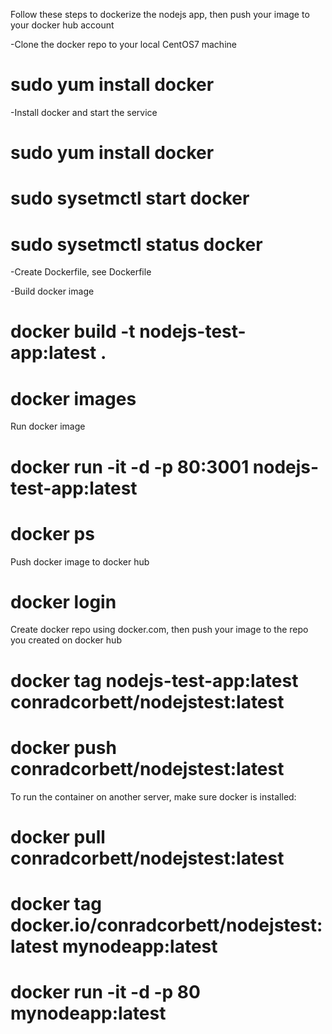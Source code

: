 Follow these steps to dockerize the nodejs app, then push your image to your docker hub account

-Clone the docker repo to your local CentOS7 machine
# sudo yum install docker

-Install docker and start the service
# sudo yum install docker
# sudo sysetmctl start docker
# sudo sysetmctl status docker

-Create Dockerfile, see Dockerfile

-Build docker image
# docker build -t nodejs-test-app:latest .
# docker images

Run docker image
# docker run -it -d -p 80:3001 nodejs-test-app:latest
# docker ps

Push docker image to docker hub
# docker login
Create docker repo using docker.com, then push your image to the repo you created on docker hub
# docker tag nodejs-test-app:latest conradcorbett/nodejstest:latest
# docker push conradcorbett/nodejstest:latest

To run the container on another server, make sure docker is installed:
# docker pull conradcorbett/nodejstest:latest
# docker tag docker.io/conradcorbett/nodejstest:latest mynodeapp:latest
# docker run -it -d -p 80 mynodeapp:latest